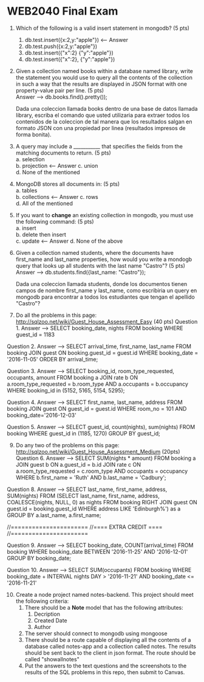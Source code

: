 # WEB2040 Final Exam

1. Which of the following is a valid insert statement in mongodb? (5 pts)  
    1. db.test.insert({x:2,y:"apple"}) <-- Answer
    2. db.test.push({x:2,y:"apple"})  
    3. db.test.insert({"x":2} {"y":"apple"})  
    4. db.test.insert({"x":2}, {"y":"apple"})  

2. Given a collection named books within a database named library, write the statement you would use to query all the contents of the collection in such a way that the results are displayed in JSON format with one property-value pair per line. (5 pts)   
  Answer --> db.books.find().pretty());

    Dada una coleccion llamada books dentro de una base de datos llamada library, escriba el comando que usted utilizaria para extraer todos los contenidos de la coleccion de tal manera que los resultados salgan en formato JSON con una propiedad por linea (resultados impresos de forma bonita).  


3. A query may include a ___________ that specifies the fields from the matching documents to return. (5 pts)  
    a. selection  
    b. projection <-- Answer
    c. union  
    d. None of the mentioned  

4. MongoDB stores all documents in: (5 pts)   
    a. tables  
    b. collections <-- Answer
    c. rows  
    d. All of the mentioned  

5. If you want to **change** an existing collection in mongodb, you must use the following command: (5 pts)  
    a. insert  
    b. delete then insert  
    c. update <-- Answer
    d. None of the above  

6. Given a collection named students, where the documents have first_name and last_name properties, how would you write a mondogb query that looks up all students with the last name "Castro"? (5 pts)  
  Answer --> db.students.find({last_name: "Castro"});

    Dada una coleccion llamada students, donde los documentos tienen campos de nombre first_name y last_name, como escribiria un query en mongodb para encontrar a todos los estudiantes que tengan el apellido "Castro"?

8. Do all the problems in this page: http://sqlzoo.net/wiki/Guest_House_Assessment_Easy (40 pts)
  Question 1.
    Answer -->  SELECT booking_date, nights
                FROM booking
                WHERE guest_id = 1183

  Question 2.
    Answer -->  SELECT arrival_time, first_name, last_name
                FROM booking
                JOIN guest
                ON booking.guest_id = guest.id
                WHERE booking_date = '2016-11-05'
                ORDER BY arrival_time;

  Question 3.
    Answer -->  SELECT booking_id, room_type_requested, occupants, amount
                FROM booking a
                JOIN rate b
                ON a.room_type_requested = b.room_type
                AND a.occupants = b.occupancy
                WHERE booking_id in (5152, 5165, 5154, 5295);

  Question 4.
    Answer -->  SELECT first_name, last_name, address
                FROM booking
                JOIN guest
                ON guest_id = guest.id
                WHERE room_no = 101
                AND booking_date='2016-12-03'

  Question 5.
    Answer -->  SELECT guest_id, count(nights), sum(nights)
                FROM booking
                WHERE guest_id in (1185, 1270)
                GROUP BY guest_id;

9. Do any two of the problems on this page: http://sqlzoo.net/wiki/Guest_House_Assessment_Medium (20pts)
  Question 6.
    Answer -->  SELECT SUM(nights * amount)
                FROM booking a
                JOIN guest b
                ON a.guest_id = b.id
                JOIN rate c
                ON a.room_type_requested = c.room_type
                AND occupants = occupancy
                WHERE b.first_name = 'Ruth'
                AND b.last_name = 'Cadbury';


  Question 8.
    Answer -->  SELECT last_name, first_name, address, SUM(nights)
                FROM
                    (SELECT last_name, first_name, address,
                    COALESCE(nights, NULL, 0) as nights
                    FROM booking
                    RIGHT JOIN guest
                    ON guest.id = booking.guest_id
                    WHERE address
                    LIKE 'Edinburgh%') as a
                GROUP BY a.last_name, a.first_name;

//======================
//==== EXTRA CREDIT ====
//======================

  Question 9.
    Answer -->  SELECT booking_date,
                COUNT(arrival_time)
                FROM booking
                WHERE booking_date
                BETWEEN '2016-11-25'
                AND '2016-12-01'
                GROUP BY booking_date;

  Question 10.
    Answer -->  SELECT SUM(occupants)
                FROM booking
                WHERE booking_date + INTERVAL nights
                DAY > '2016-11-21'
                AND booking_date <= '2016-11-21'

10. Create a node project named notes-backend. This project should meet the following criteria:
    1. There should be a **Note** model that has the following attributes:
        1. Decription
        2. Created Date
        3. Author
    2. The server should connect to mongodb using mongoose
    3. There should be a route capable of displaying all the contents of a database called notes-app and a collection called notes. The results should be sent back to the client in json format. The route should be called "showallnotes"
    4. Put the answers to the text questions and the screenshots to the results of the SQL problems in this repo, then submit to Canvas.
